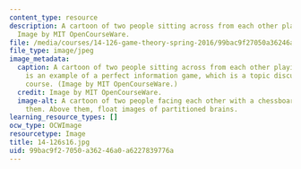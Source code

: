 ```yaml
---
content_type: resource
description: A cartoon of two people sitting across from each other playing chess.
  Image by MIT OpenCourseWare.
file: /media/courses/14-126-game-theory-spring-2016/99bac9f27050a36246a0a6227839776a_14-126s16.jpg
file_type: image/jpeg
image_metadata:
  caption: A cartoon of two people sitting across from each other playing chess. Chess
    is an example of a perfect information game, which is a topic discussed in this
    course. (Image by MIT OpenCourseWare.)
  credit: Image by MIT OpenCourseWare.
  image-alt: A cartoon of two people facing each other with a chessboard in between
    them. Above them, float images of partitioned brains.
learning_resource_types: []
ocw_type: OCWImage
resourcetype: Image
title: 14-126s16.jpg
uid: 99bac9f2-7050-a362-46a0-a6227839776a
---
```

